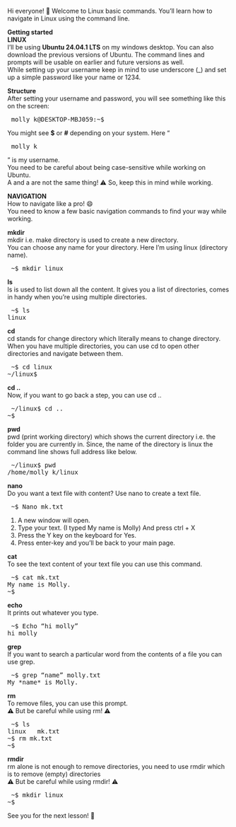 Hi everyone! 👋
Welcome to Linux basic commands. You’ll learn how to navigate in Linux using the command line. 

**Getting started  
LINUX**   
I’ll be using **Ubuntu 24.04.1 LTS** on my windows desktop. You can also download the previous versions of Ubuntu. The command lines and prompts will be usable on earlier and future versions as well.  
While setting up your username keep in mind to use underscore (_) and set up a simple password like your name or 1234. 

**Structure**   
After setting your username and password, you will see something like this on the screen: 
<pre> molly_k@DESKTOP-MBJ059:~$ </pre>

You might see **$** or **#** depending on your system. Here “ <pre> molly_k </pre>” is my username.   
You need to be careful about being case-sensitive while working on Ubuntu.   
A and a are not the same thing! ⚠️ So, keep this in mind while working. 

**NAVIGATION**  
How to navigate like a pro! 😄  
You need to know a few basic navigation commands to find your way while working. 

**mkdir**     
mkdir i.e. make directory is used to create a new directory.  
You can choose any name for your directory. Here I’m using linux (directory name).   
<pre> ~$ mkdir linux </pre>

**ls**     
ls is used to list down all the content. It gives you a list of directories, comes in handy when you’re using multiple directories.  
<pre> ~$ ls
linux </pre>

**cd**     
cd stands for change directory which literally means to change directory. When you have multiple directories, you can use cd to open other directories and navigate between them.   
<pre> ~$ cd linux  
~/linux$ </pre> 

**cd ..**    
Now, if you want to go back a step, you can use cd ..   
<pre> ~/linux$ cd ..  
~$ </pre>

**pwd**    
pwd (print working directory) which shows the current directory i.e. the folder you are currently in. Since, the name of the directory is linux the command line shows full address like below.   
<pre> ~/linux$ pwd  
/home/molly_k/linux </pre>

**nano**     
Do you want a text file with content? Use nano to create a text file. 
<pre> ~$ Nano mk.txt </pre>
1. A new window will open.
2. Type your text. (I typed My name is Molly)  And press ctrl + X
3. Press the Y key on the keyboard for Yes.
4. Press enter-key and you’ll be back to your main page.

**cat**     
To see the text content of your text file you can use this command.  
<pre> ~$ cat mk.txt  
My name is Molly.  
~$ </pre>

**echo**  
It prints out whatever you type.   
<pre> ~$ Echo “hi molly”   
hi molly </pre> 


**grep**     
If you want to search a particular word from the contents of a file you can use grep.   
<pre> ~$ grep “name” molly.txt   
My *name* is Molly. </pre>

**rm**   
To remove files, you can use this prompt.   
⚠️ But be careful while using rm! ⚠️  
<pre> ~$ ls   
linux   mk.txt  
~$ rm mk.txt   
~$ </pre>

**rmdir**   
rm alone is not enough to remove directories, you need to use rmdir which is to remove (empty) directories    
⚠️ But be careful while using rmdir! ⚠️   
<pre> ~$ mkdir linux  
~$ </pre>




See you for the next lesson! 👋




















